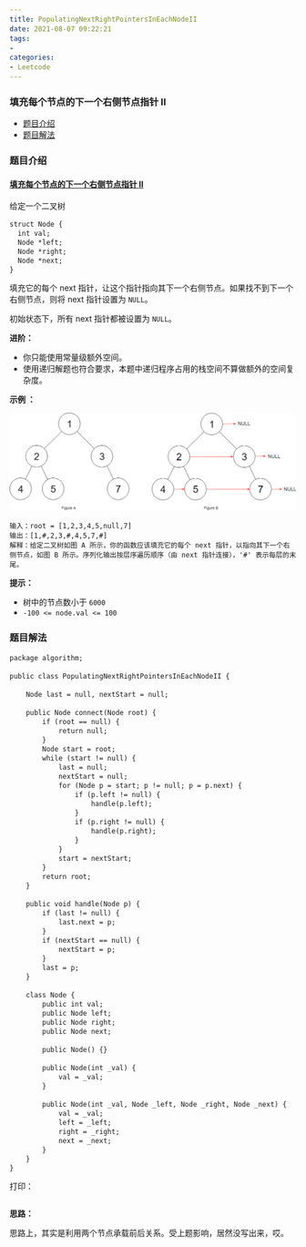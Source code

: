 ```yaml
---
title: PopulatingNextRightPointersInEachNodeII
date: 2021-08-07 09:22:21
tags:
- 
categories:
- Leetcode 
---
```




### 填充每个节点的下一个右侧节点指针 II

- [题目介绍](https://yangtzeshore.github.io/2021/08/07/PopulatingNextRightPointersInEachNodeII/#题目介绍)
- [题目解法](https://yangtzeshore.github.io/2021/08/07/PopulatingNextRightPointersInEachNodeII/#题目解法)

### 题目介绍

#### [填充每个节点的下一个右侧节点指针 II](https://leetcode-cn.com/problems/populating-next-right-pointers-in-each-node-ii/)

给定一个二叉树

```
struct Node {
  int val;
  Node *left;
  Node *right;
  Node *next;
}
```

填充它的每个 next 指针，让这个指针指向其下一个右侧节点。如果找不到下一个右侧节点，则将 next 指针设置为 `NULL`。

初始状态下，所有 next 指针都被设置为 `NULL`。

**进阶：**

- 你只能使用常量级额外空间。
- 使用递归解题也符合要求，本题中递归程序占用的栈空间不算做额外的空间复杂度。

**示例 ：**

![img](https://raw.githubusercontent.com/yangtzeshore/images/main/Leetcode/117_sample.png)

```
输入：root = [1,2,3,4,5,null,7]
输出：[1,#,2,3,#,4,5,7,#]
解释：给定二叉树如图 A 所示，你的函数应该填充它的每个 next 指针，以指向其下一个右侧节点，如图 B 所示。序列化输出按层序遍历顺序（由 next 指针连接），'#' 表示每层的末尾。
```

**提示：**

- 树中的节点数小于 `6000`
- `-100 <= node.val <= 100`

### 题目解法

```
package algorithm;

public class PopulatingNextRightPointersInEachNodeII {

    Node last = null, nextStart = null;

    public Node connect(Node root) {
        if (root == null) {
            return null;
        }
        Node start = root;
        while (start != null) {
            last = null;
            nextStart = null;
            for (Node p = start; p != null; p = p.next) {
                if (p.left != null) {
                    handle(p.left);
                }
                if (p.right != null) {
                    handle(p.right);
                }
            }
            start = nextStart;
        }
        return root;
    }

    public void handle(Node p) {
        if (last != null) {
            last.next = p;
        }
        if (nextStart == null) {
            nextStart = p;
        }
        last = p;
    }

    class Node {
        public int val;
        public Node left;
        public Node right;
        public Node next;

        public Node() {}

        public Node(int _val) {
            val = _val;
        }

        public Node(int _val, Node _left, Node _right, Node _next) {
            val = _val;
            left = _left;
            right = _right;
            next = _next;
        }
    }
}
```

打印：

```

```

**思路：**

思路上，其实是利用两个节点承载前后关系。受上题影响，居然没写出来，哎。